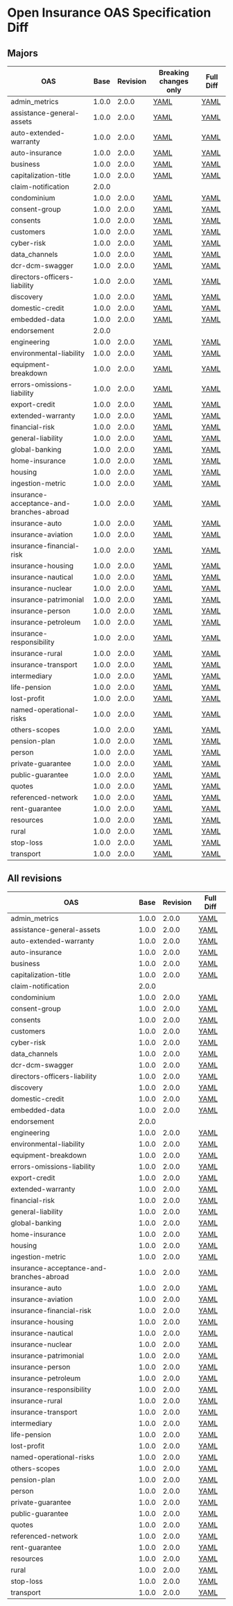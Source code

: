 ﻿# Open Insurance OAS Specification Diff

## Majors

| OAS | Base | Revision | Breaking changes only | Full Diff |
| --- | --- | --- | --- | --- |
| admin_metrics | 1.0.0 | 2.0.0 | [YAML](admin_metrics/1.0.0_2.0.0-check-breaking.yaml) | [YAML](admin_metrics/1.0.0_2.0.0.yaml) |
| assistance-general-assets | 1.0.0 | 2.0.0 | [YAML](assistance-general-assets/1.0.0_2.0.0-check-breaking.yaml) | [YAML](assistance-general-assets/1.0.0_2.0.0.yaml) |
| auto-extended-warranty | 1.0.0 | 2.0.0 | [YAML](auto-extended-warranty/1.0.0_2.0.0-check-breaking.yaml) | [YAML](auto-extended-warranty/1.0.0_2.0.0.yaml) |
| auto-insurance | 1.0.0 | 2.0.0 | [YAML](auto-insurance/1.0.0_2.0.0-check-breaking.yaml) | [YAML](auto-insurance/1.0.0_2.0.0.yaml) |
| business | 1.0.0 | 2.0.0 | [YAML](business/1.0.0_2.0.0-check-breaking.yaml) | [YAML](business/1.0.0_2.0.0.yaml) |
| capitalization-title | 1.0.0 | 2.0.0 | [YAML](capitalization-title/1.0.0_2.0.0-check-breaking.yaml) | [YAML](capitalization-title/1.0.0_2.0.0.yaml) |
| claim-notification | 2.0.0 |  |  |  |
| condominium | 1.0.0 | 2.0.0 | [YAML](condominium/1.0.0_2.0.0-check-breaking.yaml) | [YAML](condominium/1.0.0_2.0.0.yaml) |
| consent-group | 1.0.0 | 2.0.0 | [YAML](consent-group/1.0.0_2.0.0-check-breaking.yaml) | [YAML](consent-group/1.0.0_2.0.0.yaml) |
| consents | 1.0.0 | 2.0.0 | [YAML](consents/1.0.0_2.0.0-check-breaking.yaml) | [YAML](consents/1.0.0_2.0.0.yaml) |
| customers | 1.0.0 | 2.0.0 | [YAML](customers/1.0.0_2.0.0-check-breaking.yaml) | [YAML](customers/1.0.0_2.0.0.yaml) |
| cyber-risk | 1.0.0 | 2.0.0 | [YAML](cyber-risk/1.0.0_2.0.0-check-breaking.yaml) | [YAML](cyber-risk/1.0.0_2.0.0.yaml) |
| data_channels | 1.0.0 | 2.0.0 | [YAML](data_channels/1.0.0_2.0.0-check-breaking.yaml) | [YAML](data_channels/1.0.0_2.0.0.yaml) |
| dcr-dcm-swagger | 1.0.0 | 2.0.0 | [YAML](dcr-dcm-swagger/1.0.0_2.0.0-check-breaking.yaml) | [YAML](dcr-dcm-swagger/1.0.0_2.0.0.yaml) |
| directors-officers-liability | 1.0.0 | 2.0.0 | [YAML](directors-officers-liability/1.0.0_2.0.0-check-breaking.yaml) | [YAML](directors-officers-liability/1.0.0_2.0.0.yaml) |
| discovery | 1.0.0 | 2.0.0 | [YAML](discovery/1.0.0_2.0.0-check-breaking.yaml) | [YAML](discovery/1.0.0_2.0.0.yaml) |
| domestic-credit | 1.0.0 | 2.0.0 | [YAML](domestic-credit/1.0.0_2.0.0-check-breaking.yaml) | [YAML](domestic-credit/1.0.0_2.0.0.yaml) |
| embedded-data | 1.0.0 | 2.0.0 | [YAML](embedded-data/1.0.0_2.0.0-check-breaking.yaml) | [YAML](embedded-data/1.0.0_2.0.0.yaml) |
| endorsement | 2.0.0 |  |  |  |
| engineering | 1.0.0 | 2.0.0 | [YAML](engineering/1.0.0_2.0.0-check-breaking.yaml) | [YAML](engineering/1.0.0_2.0.0.yaml) |
| environmental-liability | 1.0.0 | 2.0.0 | [YAML](environmental-liability/1.0.0_2.0.0-check-breaking.yaml) | [YAML](environmental-liability/1.0.0_2.0.0.yaml) |
| equipment-breakdown | 1.0.0 | 2.0.0 | [YAML](equipment-breakdown/1.0.0_2.0.0-check-breaking.yaml) | [YAML](equipment-breakdown/1.0.0_2.0.0.yaml) |
| errors-omissions-liability | 1.0.0 | 2.0.0 | [YAML](errors-omissions-liability/1.0.0_2.0.0-check-breaking.yaml) | [YAML](errors-omissions-liability/1.0.0_2.0.0.yaml) |
| export-credit | 1.0.0 | 2.0.0 | [YAML](export-credit/1.0.0_2.0.0-check-breaking.yaml) | [YAML](export-credit/1.0.0_2.0.0.yaml) |
| extended-warranty | 1.0.0 | 2.0.0 | [YAML](extended-warranty/1.0.0_2.0.0-check-breaking.yaml) | [YAML](extended-warranty/1.0.0_2.0.0.yaml) |
| financial-risk | 1.0.0 | 2.0.0 | [YAML](financial-risk/1.0.0_2.0.0-check-breaking.yaml) | [YAML](financial-risk/1.0.0_2.0.0.yaml) |
| general-liability | 1.0.0 | 2.0.0 | [YAML](general-liability/1.0.0_2.0.0-check-breaking.yaml) | [YAML](general-liability/1.0.0_2.0.0.yaml) |
| global-banking | 1.0.0 | 2.0.0 | [YAML](global-banking/1.0.0_2.0.0-check-breaking.yaml) | [YAML](global-banking/1.0.0_2.0.0.yaml) |
| home-insurance | 1.0.0 | 2.0.0 | [YAML](home-insurance/1.0.0_2.0.0-check-breaking.yaml) | [YAML](home-insurance/1.0.0_2.0.0.yaml) |
| housing | 1.0.0 | 2.0.0 | [YAML](housing/1.0.0_2.0.0-check-breaking.yaml) | [YAML](housing/1.0.0_2.0.0.yaml) |
| ingestion-metric | 1.0.0 | 2.0.0 | [YAML](ingestion-metric/1.0.0_2.0.0-check-breaking.yaml) | [YAML](ingestion-metric/1.0.0_2.0.0.yaml) |
| insurance-acceptance-and-branches-abroad | 1.0.0 | 2.0.0 | [YAML](insurance-acceptance-and-branches-abroad/1.0.0_2.0.0-check-breaking.yaml) | [YAML](insurance-acceptance-and-branches-abroad/1.0.0_2.0.0.yaml) |
| insurance-auto | 1.0.0 | 2.0.0 | [YAML](insurance-auto/1.0.0_2.0.0-check-breaking.yaml) | [YAML](insurance-auto/1.0.0_2.0.0.yaml) |
| insurance-aviation | 1.0.0 | 2.0.0 | [YAML](insurance-aviation/1.0.0_2.0.0-check-breaking.yaml) | [YAML](insurance-aviation/1.0.0_2.0.0.yaml) |
| insurance-financial-risk | 1.0.0 | 2.0.0 | [YAML](insurance-financial-risk/1.0.0_2.0.0-check-breaking.yaml) | [YAML](insurance-financial-risk/1.0.0_2.0.0.yaml) |
| insurance-housing | 1.0.0 | 2.0.0 | [YAML](insurance-housing/1.0.0_2.0.0-check-breaking.yaml) | [YAML](insurance-housing/1.0.0_2.0.0.yaml) |
| insurance-nautical | 1.0.0 | 2.0.0 | [YAML](insurance-nautical/1.0.0_2.0.0-check-breaking.yaml) | [YAML](insurance-nautical/1.0.0_2.0.0.yaml) |
| insurance-nuclear | 1.0.0 | 2.0.0 | [YAML](insurance-nuclear/1.0.0_2.0.0-check-breaking.yaml) | [YAML](insurance-nuclear/1.0.0_2.0.0.yaml) |
| insurance-patrimonial | 1.0.0 | 2.0.0 | [YAML](insurance-patrimonial/1.0.0_2.0.0-check-breaking.yaml) | [YAML](insurance-patrimonial/1.0.0_2.0.0.yaml) |
| insurance-person | 1.0.0 | 2.0.0 | [YAML](insurance-person/1.0.0_2.0.0-check-breaking.yaml) | [YAML](insurance-person/1.0.0_2.0.0.yaml) |
| insurance-petroleum | 1.0.0 | 2.0.0 | [YAML](insurance-petroleum/1.0.0_2.0.0-check-breaking.yaml) | [YAML](insurance-petroleum/1.0.0_2.0.0.yaml) |
| insurance-responsibility | 1.0.0 | 2.0.0 | [YAML](insurance-responsibility/1.0.0_2.0.0-check-breaking.yaml) | [YAML](insurance-responsibility/1.0.0_2.0.0.yaml) |
| insurance-rural | 1.0.0 | 2.0.0 | [YAML](insurance-rural/1.0.0_2.0.0-check-breaking.yaml) | [YAML](insurance-rural/1.0.0_2.0.0.yaml) |
| insurance-transport | 1.0.0 | 2.0.0 | [YAML](insurance-transport/1.0.0_2.0.0-check-breaking.yaml) | [YAML](insurance-transport/1.0.0_2.0.0.yaml) |
| intermediary | 1.0.0 | 2.0.0 | [YAML](intermediary/1.0.0_2.0.0-check-breaking.yaml) | [YAML](intermediary/1.0.0_2.0.0.yaml) |
| life-pension | 1.0.0 | 2.0.0 | [YAML](life-pension/1.0.0_2.0.0-check-breaking.yaml) | [YAML](life-pension/1.0.0_2.0.0.yaml) |
| lost-profit | 1.0.0 | 2.0.0 | [YAML](lost-profit/1.0.0_2.0.0-check-breaking.yaml) | [YAML](lost-profit/1.0.0_2.0.0.yaml) |
| named-operational-risks | 1.0.0 | 2.0.0 | [YAML](named-operational-risks/1.0.0_2.0.0-check-breaking.yaml) | [YAML](named-operational-risks/1.0.0_2.0.0.yaml) |
| others-scopes | 1.0.0 | 2.0.0 | [YAML](others-scopes/1.0.0_2.0.0-check-breaking.yaml) | [YAML](others-scopes/1.0.0_2.0.0.yaml) |
| pension-plan | 1.0.0 | 2.0.0 | [YAML](pension-plan/1.0.0_2.0.0-check-breaking.yaml) | [YAML](pension-plan/1.0.0_2.0.0.yaml) |
| person | 1.0.0 | 2.0.0 | [YAML](person/1.0.0_2.0.0-check-breaking.yaml) | [YAML](person/1.0.0_2.0.0.yaml) |
| private-guarantee | 1.0.0 | 2.0.0 | [YAML](private-guarantee/1.0.0_2.0.0-check-breaking.yaml) | [YAML](private-guarantee/1.0.0_2.0.0.yaml) |
| public-guarantee | 1.0.0 | 2.0.0 | [YAML](public-guarantee/1.0.0_2.0.0-check-breaking.yaml) | [YAML](public-guarantee/1.0.0_2.0.0.yaml) |
| quotes | 1.0.0 | 2.0.0 | [YAML](quotes/1.0.0_2.0.0-check-breaking.yaml) | [YAML](quotes/1.0.0_2.0.0.yaml) |
| referenced-network | 1.0.0 | 2.0.0 | [YAML](referenced-network/1.0.0_2.0.0-check-breaking.yaml) | [YAML](referenced-network/1.0.0_2.0.0.yaml) |
| rent-guarantee | 1.0.0 | 2.0.0 | [YAML](rent-guarantee/1.0.0_2.0.0-check-breaking.yaml) | [YAML](rent-guarantee/1.0.0_2.0.0.yaml) |
| resources | 1.0.0 | 2.0.0 | [YAML](resources/1.0.0_2.0.0-check-breaking.yaml) | [YAML](resources/1.0.0_2.0.0.yaml) |
| rural | 1.0.0 | 2.0.0 | [YAML](rural/1.0.0_2.0.0-check-breaking.yaml) | [YAML](rural/1.0.0_2.0.0.yaml) |
| stop-loss | 1.0.0 | 2.0.0 | [YAML](stop-loss/1.0.0_2.0.0-check-breaking.yaml) | [YAML](stop-loss/1.0.0_2.0.0.yaml) |
| transport | 1.0.0 | 2.0.0 | [YAML](transport/1.0.0_2.0.0-check-breaking.yaml) | [YAML](transport/1.0.0_2.0.0.yaml) |

## All revisions

| OAS | Base | Revision | Full Diff |
| --- | --- | --- | --- |
| admin_metrics | 1.0.0 | 2.0.0 | [YAML](admin_metrics/1.0.0_2.0.0.yaml) |
| assistance-general-assets | 1.0.0 | 2.0.0 | [YAML](assistance-general-assets/1.0.0_2.0.0.yaml) |
| auto-extended-warranty | 1.0.0 | 2.0.0 | [YAML](auto-extended-warranty/1.0.0_2.0.0.yaml) |
| auto-insurance | 1.0.0 | 2.0.0 | [YAML](auto-insurance/1.0.0_2.0.0.yaml) |
| business | 1.0.0 | 2.0.0 | [YAML](business/1.0.0_2.0.0.yaml) |
| capitalization-title | 1.0.0 | 2.0.0 | [YAML](capitalization-title/1.0.0_2.0.0.yaml) |
| claim-notification | 2.0.0 |  |  |
| condominium | 1.0.0 | 2.0.0 | [YAML](condominium/1.0.0_2.0.0.yaml) |
| consent-group | 1.0.0 | 2.0.0 | [YAML](consent-group/1.0.0_2.0.0.yaml) |
| consents | 1.0.0 | 2.0.0 | [YAML](consents/1.0.0_2.0.0.yaml) |
| customers | 1.0.0 | 2.0.0 | [YAML](customers/1.0.0_2.0.0.yaml) |
| cyber-risk | 1.0.0 | 2.0.0 | [YAML](cyber-risk/1.0.0_2.0.0.yaml) |
| data_channels | 1.0.0 | 2.0.0 | [YAML](data_channels/1.0.0_2.0.0.yaml) |
| dcr-dcm-swagger | 1.0.0 | 2.0.0 | [YAML](dcr-dcm-swagger/1.0.0_2.0.0.yaml) |
| directors-officers-liability | 1.0.0 | 2.0.0 | [YAML](directors-officers-liability/1.0.0_2.0.0.yaml) |
| discovery | 1.0.0 | 2.0.0 | [YAML](discovery/1.0.0_2.0.0.yaml) |
| domestic-credit | 1.0.0 | 2.0.0 | [YAML](domestic-credit/1.0.0_2.0.0.yaml) |
| embedded-data | 1.0.0 | 2.0.0 | [YAML](embedded-data/1.0.0_2.0.0.yaml) |
| endorsement | 2.0.0 |  |  |
| engineering | 1.0.0 | 2.0.0 | [YAML](engineering/1.0.0_2.0.0.yaml) |
| environmental-liability | 1.0.0 | 2.0.0 | [YAML](environmental-liability/1.0.0_2.0.0.yaml) |
| equipment-breakdown | 1.0.0 | 2.0.0 | [YAML](equipment-breakdown/1.0.0_2.0.0.yaml) |
| errors-omissions-liability | 1.0.0 | 2.0.0 | [YAML](errors-omissions-liability/1.0.0_2.0.0.yaml) |
| export-credit | 1.0.0 | 2.0.0 | [YAML](export-credit/1.0.0_2.0.0.yaml) |
| extended-warranty | 1.0.0 | 2.0.0 | [YAML](extended-warranty/1.0.0_2.0.0.yaml) |
| financial-risk | 1.0.0 | 2.0.0 | [YAML](financial-risk/1.0.0_2.0.0.yaml) |
| general-liability | 1.0.0 | 2.0.0 | [YAML](general-liability/1.0.0_2.0.0.yaml) |
| global-banking | 1.0.0 | 2.0.0 | [YAML](global-banking/1.0.0_2.0.0.yaml) |
| home-insurance | 1.0.0 | 2.0.0 | [YAML](home-insurance/1.0.0_2.0.0.yaml) |
| housing | 1.0.0 | 2.0.0 | [YAML](housing/1.0.0_2.0.0.yaml) |
| ingestion-metric | 1.0.0 | 2.0.0 | [YAML](ingestion-metric/1.0.0_2.0.0.yaml) |
| insurance-acceptance-and-branches-abroad | 1.0.0 | 2.0.0 | [YAML](insurance-acceptance-and-branches-abroad/1.0.0_2.0.0.yaml) |
| insurance-auto | 1.0.0 | 2.0.0 | [YAML](insurance-auto/1.0.0_2.0.0.yaml) |
| insurance-aviation | 1.0.0 | 2.0.0 | [YAML](insurance-aviation/1.0.0_2.0.0.yaml) |
| insurance-financial-risk | 1.0.0 | 2.0.0 | [YAML](insurance-financial-risk/1.0.0_2.0.0.yaml) |
| insurance-housing | 1.0.0 | 2.0.0 | [YAML](insurance-housing/1.0.0_2.0.0.yaml) |
| insurance-nautical | 1.0.0 | 2.0.0 | [YAML](insurance-nautical/1.0.0_2.0.0.yaml) |
| insurance-nuclear | 1.0.0 | 2.0.0 | [YAML](insurance-nuclear/1.0.0_2.0.0.yaml) |
| insurance-patrimonial | 1.0.0 | 2.0.0 | [YAML](insurance-patrimonial/1.0.0_2.0.0.yaml) |
| insurance-person | 1.0.0 | 2.0.0 | [YAML](insurance-person/1.0.0_2.0.0.yaml) |
| insurance-petroleum | 1.0.0 | 2.0.0 | [YAML](insurance-petroleum/1.0.0_2.0.0.yaml) |
| insurance-responsibility | 1.0.0 | 2.0.0 | [YAML](insurance-responsibility/1.0.0_2.0.0.yaml) |
| insurance-rural | 1.0.0 | 2.0.0 | [YAML](insurance-rural/1.0.0_2.0.0.yaml) |
| insurance-transport | 1.0.0 | 2.0.0 | [YAML](insurance-transport/1.0.0_2.0.0.yaml) |
| intermediary | 1.0.0 | 2.0.0 | [YAML](intermediary/1.0.0_2.0.0.yaml) |
| life-pension | 1.0.0 | 2.0.0 | [YAML](life-pension/1.0.0_2.0.0.yaml) |
| lost-profit | 1.0.0 | 2.0.0 | [YAML](lost-profit/1.0.0_2.0.0.yaml) |
| named-operational-risks | 1.0.0 | 2.0.0 | [YAML](named-operational-risks/1.0.0_2.0.0.yaml) |
| others-scopes | 1.0.0 | 2.0.0 | [YAML](others-scopes/1.0.0_2.0.0.yaml) |
| pension-plan | 1.0.0 | 2.0.0 | [YAML](pension-plan/1.0.0_2.0.0.yaml) |
| person | 1.0.0 | 2.0.0 | [YAML](person/1.0.0_2.0.0.yaml) |
| private-guarantee | 1.0.0 | 2.0.0 | [YAML](private-guarantee/1.0.0_2.0.0.yaml) |
| public-guarantee | 1.0.0 | 2.0.0 | [YAML](public-guarantee/1.0.0_2.0.0.yaml) |
| quotes | 1.0.0 | 2.0.0 | [YAML](quotes/1.0.0_2.0.0.yaml) |
| referenced-network | 1.0.0 | 2.0.0 | [YAML](referenced-network/1.0.0_2.0.0.yaml) |
| rent-guarantee | 1.0.0 | 2.0.0 | [YAML](rent-guarantee/1.0.0_2.0.0.yaml) |
| resources | 1.0.0 | 2.0.0 | [YAML](resources/1.0.0_2.0.0.yaml) |
| rural | 1.0.0 | 2.0.0 | [YAML](rural/1.0.0_2.0.0.yaml) |
| stop-loss | 1.0.0 | 2.0.0 | [YAML](stop-loss/1.0.0_2.0.0.yaml) |
| transport | 1.0.0 | 2.0.0 | [YAML](transport/1.0.0_2.0.0.yaml) |
